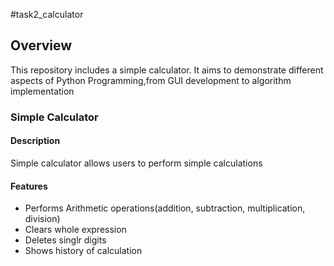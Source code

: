 #task2_calculator

## Overview
This repository includes a simple calculator. It aims to demonstrate different aspects of Python Programming,from GUI development to algorithm implementation

### Simple Calculator

#### Description
Simple calculator allows users to perform simple calculations 

#### Features

- Performs Arithmetic operations(addition, subtraction, multiplication, division)
- Clears whole expression
- Deletes singlr digits
- Shows history of calculation
